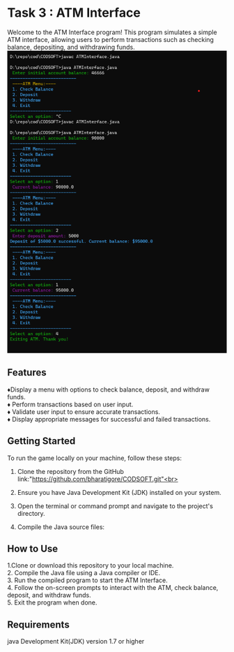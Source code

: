 # Task 3 : ATM Interface
Welcome to the ATM Interface program! This program simulates a simple ATM interface, allowing users to perform transactions such as checking balance, depositing, and withdrawing funds.
<img src="https://github.com/bharatigore/CODSOFT/blob/main/Task-3/Screenshot%202023-10-10%20191452.png" alt="ATM Interface"> 
<h2>Features</h2> 
&#9830;Display a menu with options to check balance, deposit, and withdraw funds.<br>
&#9830; Perform transactions based on user input.<br>
&#9830; Validate user input to ensure accurate transactions.<br>
&#9830; Display appropriate messages for successful and failed transactions.<br>

<h2>Getting Started</h2>
  To run the game locally on your machine, follow these steps:

1. Clone the repository from the GitHub link:"https://github.com/bharatigore/CODSOFT.git"<br>

2. Ensure you have Java Development Kit (JDK) installed on your system.<br>

3. Open the terminal or command prompt and navigate to the project's directory.<br>

4. Compile the Java source files:<br>
<h2>How to Use</h2>
  
 1.Clone or download this repository to your local machine.<br>
2. Compile the Java file using a Java compiler or IDE.<br>
3. Run the compiled program to start the ATM Interface.<br>
4. Follow the on-screen prompts to interact with the ATM, check balance, deposit, and withdraw funds.<br>
5. Exit the program when done.<br>

<h2>Requirements</h2>
java Development Kit(JDK) version 1.7 or higher
